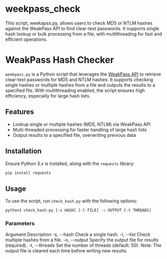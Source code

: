 # weekpass_check
This script, weekapss.py, allows users to check MD5 or NTLM hashes against the WeakPass API to find clear-text passwords. It supports single hash lookup or bulk processing from a file, with multithreading for fast and efficient operations.

# WeakPass Hash Checker

`weekpass.py` is a Python script that leverages the [WeakPass API](https://weakpass.com/) to retrieve clear-text passwords for MD5 and NTLM hashes. It supports checking single hashes or multiple hashes from a file and outputs the results to a specified file. With multithreading enabled, the script ensures high efficiency, especially for large hash lists.

## Features

- Lookup single or multiple hashes (MD5, NTLM) via WeakPass API
- Multi-threaded processing for faster handling of large hash lists
- Output results to a specified file, overwriting previous data

## Installation

Ensure Python 3.x is installed, along with the `requests` library:
```bash
pip install requests
```

## Usage

To use the script, run `check_hash.py` with the following options:

```bash
python3 check_hash.py [-s HASH] [-l FILE] -o OUTPUT [-t THREADS]
```

### Parameters
Argument	Description
-s, --hash	Check a single hash.
-l, --list	Check multiple hashes from a file.
-o, --output	Specify the output file for results (required).
-t, --threads	Set the number of threads (default: 50).
Note: The output file is cleared each time before writing new results.
